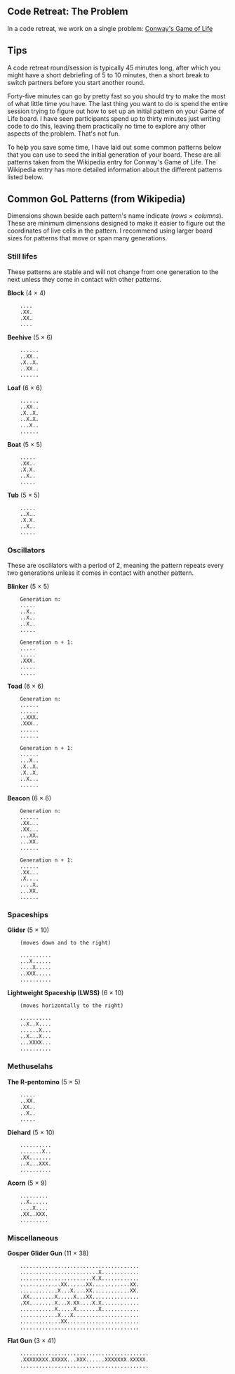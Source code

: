 ## Code Retreat: The Problem

In a code retreat, we work on a single problem: [Conway's Game of Life](https://en.wikipedia.org/wiki/Conway%27s_Game_of_Life)

## Tips

A code retreat round/session is typically 45 minutes long, after which you might have a short debriefing of 5 to 10 minutes, then a short break to switch partners before you start another round.

Forty-five minutes can go by pretty fast so you should try to make the most of what little time you have. The last thing you want to do is spend the entire session trying to figure out how to set up an initial pattern on your Game of Life board. I have seen participants spend up to thirty minutes just writing code to do this, leaving them practically no time to explore any other aspects of the problem. That's not fun.

To help you save some time, I have laid out some common patterns below that you can use to seed the initial generation of your board. These are all patterns taken from the Wikipedia entry for Conway's Game of Life. The Wikipedia entry has more detailed information about the different patterns listed below.

## Common GoL Patterns (from Wikipedia)

Dimensions shown beside each pattern's name indicate (*rows* &times; *columns*). These are minimum dimensions designed to make it easier to figure out the coordinates of live cells in the pattern. I recommend using larger board sizes for patterns that move or span many generations.

### Still lifes

These patterns are stable and will not change from one generation to the next unless they come in contact with other patterns.

**Block** (4 &times; 4)
```
    ....
    .XX.
    .XX.
    ....
```
**Beehive** (5 &times; 6)
```
    ......
    ..XX..
    .X..X.
    ..XX..
    ......
```
**Loaf** (6 &times; 6)
```
    ......
    ..XX..
    .X..X.
    ..X.X.
    ...X..
    ......
```
**Boat** (5 &times; 5)
```
    .....
    .XX..
    .X.X.
    ..X..
    .....
```
**Tub** (5 &times; 5)
```
    .....
    ..X..
    .X.X.
    ..X..
    .....
```
### Oscillators

These are oscillators with a period of 2, meaning the pattern repeats every two generations unless it comes in contact with another pattern.

**Blinker** (5 &times; 5)
```
    Generation n:
    .....
    ..X..
    ..X..
    ..X..
    .....

    Generation n + 1:
    .....
    .....
    .XXX.
    .....
    .....

```
**Toad** (6 &times; 6)
```
    Generation n:
    ......
    ......
    ..XXX.
    .XXX..
    ......
    ......

    Generation n + 1:
    ......
    ...X..
    .X..X.
    .X..X.
    ..X...
    ......

```    
**Beacon** (6 &times; 6)
```
    Generation n:
    ......
    .XX...
    .XX...
    ...XX.
    ...XX.
    ......

    Generation n + 1:
    ......
    .XX...
    .X....
    ....X.
    ...XX.
    ......

```
### Spaceships

**Glider** (5 &times; 10)
```
    (moves down and to the right)

    ..........
    ...X......
    ....X.....
    ..XXX.....
    ..........
```
**Lightweight Spaceship (LWSS)** (6 &times; 10)
```
    (moves horizontally to the right)

    ..........
    ..X..X....
    ......X...
    ..X...X...
    ...XXXX...
    ..........
```

### Methuselahs

**The R-pentomino** (5 &times; 5)
```
    .....
    ..XX.
    .XX..
    ..X..
    .....
```
**Diehard** (5 &times; 10)
```
    ..........
    .......X..
    .XX.......
    ..X...XXX.
    ..........
```
**Acorn** (5 &times; 9)
```
    .........
    ..X......
    ....X....
    .XX..XXX.
    .........
```    

### Miscellaneous

**Gosper Glider Gun** (11 &times; 38)
```
    ......................................
    .........................X............
    .......................X.X............
    .............XX......XX............XX.
    ............X...X....XX............XX.
    .XX........X.....X...XX...............
    .XX........X...X.XX....X.X............
    ...........X.....X.......X............
    ............X...X.....................
    .............XX.......................
    ......................................
```
**Flat Gun** (3 &times; 41)
```
    .........................................
    .XXXXXXXX.XXXXX...XXX......XXXXXXX.XXXXX.
    .........................................
```
